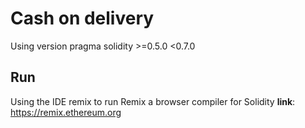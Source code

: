 # Cash on delivery
Using version pragma solidity >=0.5.0 <0.7.0 
## Run
Using the IDE remix to run
Remix a browser compiler for Solidity
**link**: https://remix.ethereum.org
